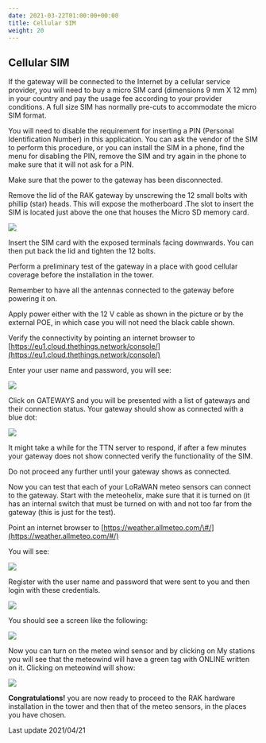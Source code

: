 ```yaml
---
date: 2021-03-22T01:00:00+00:00
title: Cellular SIM
weight: 20
---
```


## Cellular SIM

If the gateway will be connected to the Internet by a cellular service
provider, you will need to buy a micro SIM card (dimensions 9 mm X 12
mm) in your country and pay the usage fee according to your provider
conditions. A full size SIM has normally pre-cuts to accommodate the
micro SIM format.

You will need to disable the requirement for inserting a PIN (Personal
Identification Number) in this application. You can ask the vendor of
the SIM to perform this procedure, or you can install the SIM in a
phone, find the menu for disabling the PIN, remove the SIM and try again
in the phone to make sure that it will not ask for a PIN.

Make sure that the power to the gateway has been disconnected.

Remove the lid of the RAK gateway by unscrewing the 12 small bolts with
phillip (star) heads. This will expose the motherboard .The slot to
insert the SIM is located just above the one that houses the Micro SD
memory card.

![](/en/Documentation/Installation/gateway/images/img_cellular_sim/media/image7.png)

Insert the SIM card with the exposed terminals facing downwards. You can
then put back the lid and tighten the 12 bolts.

Perform a preliminary test of the gateway in a place with good cellular
coverage before the installation in the tower.

Remember to have all the antennas connected to the gateway before
powering it on.

Apply power either with the 12 V cable as shown in the picture or by the
external POE, in which case you will not need the black cable shown.

Verify the connectivity by pointing an internet browser to
[https://eu1.cloud.thethings.network/console/](https://eu1.cloud.thethings.network/console/)

Enter your user name and password, you will see:

![](/en/Documentation/Installation/gateway/images/img_cellular_sim/media/image2.png)

Click on GATEWAYS and you will be presented with a list of gateways and
their connection status. Your gateway should show as connected with a
blue dot:

![](/en/Documentation/Installation/gateway/images/img_cellular_sim/media/image3.png)

It might take a while for the TTN server to respond, if after a few
minutes your gateway does not show connected verify the functionality of
the SIM.

Do not proceed any further until your gateway shows as connected.

Now you can test that each of your LoRaWAN meteo sensors can connect to
the gateway. Start with the meteohelix, make sure that it is turned on
(it has an internal switch that must be turned on with and not too far
from the gateway (this is just for the test).

Point an internet browser to
[https://weather.allmeteo.com/\#/](https://weather.allmeteo.com/#/)

You will see:

![](/en/Documentation/Installation/gateway/images/img_cellular_sim/media/image6.png)

Register with the user name and password that were sent to you and then
login with these credentials.

![](/en/Documentation/Installation/gateway/images/img_cellular_sim/media/image1.png)

You should see a screen like the following:

![](/en/Documentation/Installation/gateway/images/img_cellular_sim/media/image5.png)

Now you can turn on the meteo wind sensor and by clicking on My stations
you will see that the meteowind will have a green tag with ONLINE
written on it. Clicking on meteowind will show:

![](/en/Documentation/Installation/gateway/images/img_cellular_sim/media/image4.png)

**Congratulations!** you are now ready to proceed to the RAK hardware
installation in the tower and then that of the meteo sensors, in the
places you have chosen.

Last update 2021/04/21
